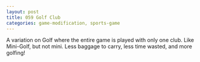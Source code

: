 ```yaml
---
layout: post
title: 059 Golf Club
categories: game-modification, sports-game
---
```

A variation on Golf where the entire game is played with only one club. Like Mini-Golf, but not mini. Less baggage to carry, less time wasted, and more golfing!